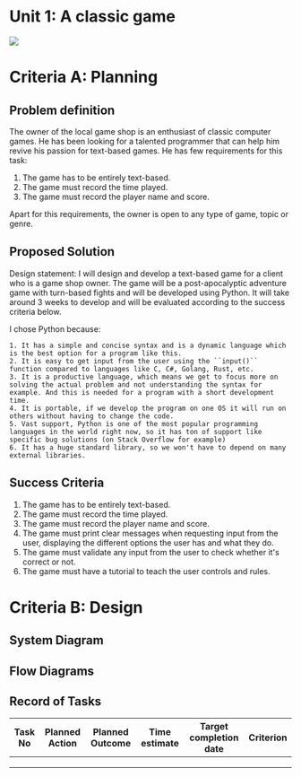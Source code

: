 # Unit 1: A classic game 
![](game.gif)

# Criteria A: Planning

## Problem definition

The owner of the local game shop is an enthusiast of classic computer games. He has been looking for a talented programmer that can help him revive his passion for text-based games. He has few requirements for this task:

1. The game has to be entirely text-based.
2. The game must record the time played.
3. The game must record the player name and score.

Apart for this requirements, the owner is open to any type of game, topic or genre.

## Proposed Solution

Design statement:
I will design and develop a text-based game for a client who is a game shop owner. The game will be a post-apocalyptic adventure game with turn-based fights and will be developed using Python. It will take around 3 weeks to develop and will be evaluated according to the success criteria below.


I chose Python because:

    1. It has a simple and concise syntax and is a dynamic language which is the best option for a program like this. 
    2. It is easy to get input from the user using the ``input()`` function compared to languages like C, C#, Golang, Rust, etc.
    3. It is a productive language, which means we get to focus more on solving the actual problem and not understanding the syntax for example. And this is needed for a program with a short development time.
    4. It is portable, if we develop the program on one OS it will run on others without having to change the code.
    5. Vast support, Python is one of the most popular programming languages in the world right now, so it has ton of support like specific bug solutions (on Stack Overflow for example)
    6. It has a huge standard library, so we won't have to depend on many external libraries.
 
## Success Criteria
1. The game has to be entirely text-based.
2. The game must record the time played.
3. The game must record the player name and score.
4. The game must print clear messages when requesting input from the user, displaying the different options the user has and what they do. 
5. The game must validate any input from the user to check whether it's correct or not.
6. The game must have a tutorial to teach the user controls and rules.


# Criteria B: Design

## System Diagram

## Flow Diagrams

## Record of Tasks
| Task No | Planned Action | Planned Outcome | Time estimate | Target completion date | Criterion |
|---------|----------------|-----------------|---------------|------------------------|-----------|
|         |                |                 |               |                        |           |
|         |                |                 |               |                        |           |
|         |                |                 |               |                        |           |
